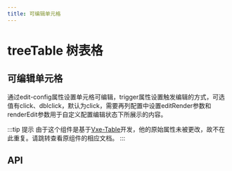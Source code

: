 ```yaml
---
title: 可编辑单元格
---
```


# treeTable 树表格

## 可编辑单元格

通过edit-config属性设置单元格可编辑，trigger属性设置触发编辑的方式，可选值有click、dblclick，默认为click，需要再列配置中设置editRender参数和renderEdit参数用于自定义配置编辑状态下所展示的内容。

<demo path="./editableCells.vue" />

:::tip 提示
由于这个组件是基于[Vxe-Table](https://vxetable.cn/#/table/api)开发，他的原始属性未被更改，故不在此重复。请跳转查看原组件的相应文档。
:::

## API

<API src="../table.json" lang="zh"></API>